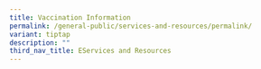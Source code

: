 ```yaml
---
title: Vaccination Information
permalink: /general-public/services-and-resources/permalink/
variant: tiptap
description: ""
third_nav_title: EServices and Resources
---
```

